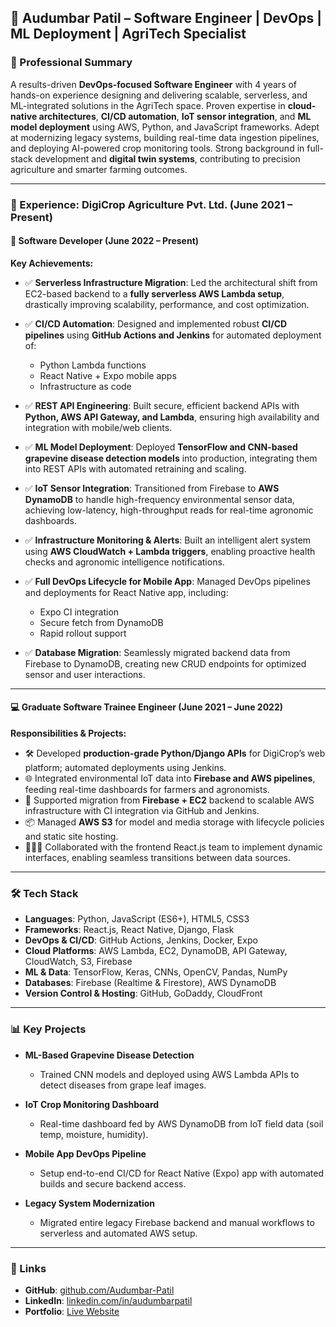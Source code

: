 
## 🧠 Audumbar Patil – Software Engineer | DevOps | ML Deployment | AgriTech Specialist

### 🚀 Professional Summary

A results-driven **DevOps-focused Software Engineer** with 4 years of hands-on experience designing and delivering scalable, serverless, and ML-integrated solutions in the AgriTech space. Proven expertise in **cloud-native architectures**, **CI/CD automation**, **IoT sensor integration**, and **ML model deployment** using AWS, Python, and JavaScript frameworks. Adept at modernizing legacy systems, building real-time data ingestion pipelines, and deploying AI-powered crop monitoring tools. Strong background in full-stack development and **digital twin systems**, contributing to precision agriculture and smarter farming outcomes.

---

### 💼 Experience: DigiCrop Agriculture Pvt. Ltd. (June 2021 – Present)

#### 🧩 Software Developer (June 2022 – Present)

**Key Achievements:**

* ✅ **Serverless Infrastructure Migration**: Led the architectural shift from EC2-based backend to a **fully serverless AWS Lambda setup**, drastically improving scalability, performance, and cost optimization.
* ✅ **CI/CD Automation**: Designed and implemented robust **CI/CD pipelines** using **GitHub Actions and Jenkins** for automated deployment of:

  * Python Lambda functions
  * React Native + Expo mobile apps
  * Infrastructure as code
* ✅ **REST API Engineering**: Built secure, efficient backend APIs with **Python, AWS API Gateway, and Lambda**, ensuring high availability and integration with mobile/web clients.
* ✅ **ML Model Deployment**: Deployed **TensorFlow and CNN-based grapevine disease detection models** into production, integrating them into REST APIs with automated retraining and scaling.
* ✅ **IoT Sensor Integration**: Transitioned from Firebase to **AWS DynamoDB** to handle high-frequency environmental sensor data, achieving low-latency, high-throughput reads for real-time agronomic dashboards.
* ✅ **Infrastructure Monitoring & Alerts**: Built an intelligent alert system using **AWS CloudWatch + Lambda triggers**, enabling proactive health checks and agronomic intelligence notifications.
* ✅ **Full DevOps Lifecycle for Mobile App**: Managed DevOps pipelines and deployments for React Native app, including:

  * Expo CI integration
  * Secure fetch from DynamoDB
  * Rapid rollout support
* ✅ **Database Migration**: Seamlessly migrated backend data from Firebase to DynamoDB, creating new CRUD endpoints for optimized sensor and user interactions.

---

#### 💻 Graduate Software Trainee Engineer (June 2021 – June 2022)

**Responsibilities & Projects:**

* 🛠️ Developed **production-grade Python/Django APIs** for DigiCrop’s web platform; automated deployments using Jenkins.
* 🌐 Integrated environmental IoT data into **Firebase and AWS pipelines**, feeding real-time dashboards for farmers and agronomists.
* 🌱 Supported migration from **Firebase + EC2** backend to scalable AWS infrastructure with CI integration via GitHub and Jenkins.
* 📦 Managed **AWS S3** for model and media storage with lifecycle policies and static site hosting.
* 🧑‍🤝‍🧑 Collaborated with the frontend React.js team to implement dynamic interfaces, enabling seamless transitions between data sources.

---

### 🛠️ Tech Stack

* **Languages**: Python, JavaScript (ES6+), HTML5, CSS3
* **Frameworks**: React.js, React Native, Django, Flask
* **DevOps & CI/CD**: GitHub Actions, Jenkins, Docker, Expo
* **Cloud Platforms**: AWS Lambda, EC2, DynamoDB, API Gateway, CloudWatch, S3, Firebase
* **ML & Data**: TensorFlow, Keras, CNNs, OpenCV, Pandas, NumPy
* **Databases**: Firebase (Realtime & Firestore), AWS DynamoDB
* **Version Control & Hosting**: GitHub, GoDaddy, CloudFront

---

### 📊 Key Projects

* **ML-Based Grapevine Disease Detection**

  * Trained CNN models and deployed using AWS Lambda APIs to detect diseases from grape leaf images.
* **IoT Crop Monitoring Dashboard**

  * Real-time dashboard fed by AWS DynamoDB from IoT field data (soil temp, moisture, humidity).
* **Mobile App DevOps Pipeline**

  * Setup end-to-end CI/CD for React Native (Expo) app with automated builds and secure backend access.
* **Legacy System Modernization**

  * Migrated entire legacy Firebase backend and manual workflows to serverless and automated AWS setup.

---

### 📎 Links

* **GitHub**: [github.com/Audumbar-Patil](https://github.com/Audumbar-Patil)
* **LinkedIn**: [linkedin.com/in/audumbarpatil](https://linkedin.com/in/audumbarpatil)
* **Portfolio**: [Live Website](https://audumbar-patil.github.io/newPortfolio/)
